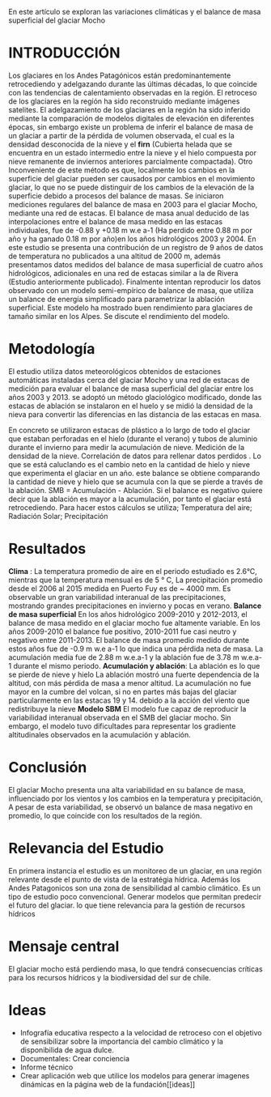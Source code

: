 En este artículo se exploran las variaciones climáticas y el balance de masa superficial del glaciar Mocho
# INTRODUCCIÓN
Los glaciares en los Andes Patagónicos están predominantemente retrocediendo y adelgazando durante las últimas décadas, lo que coincide con las tendencias de calentamiento observadas en la región.
El retroceso de los glaciares en la región ha sido reconstruido mediante imágenes satelites.
El adelgazamiento de los glaciares en la región ha sido inferido mediante la comparación de modelos digitales de elevación en diferentes épocas, sin embargo existe un problema  de inferir el balance de masa de un glaciar a partir de la pérdida de volumen observada, el cual es la densidad desconocida de la nieve y el **firn** (Cubierta helada que se encuentra en un estado intermedio entre la nieve y el hielo compuesta por nieve remanente de inviernos anteriores parcialmente compactada). Otro Inconveniente de este método es que, localmente los cambios en la superficie del glaciar pueden ser causados por cambios en el movimiento glaciar, lo que no se puede distinguir de los cambios de la elevación de la superficie debido a procesos del balance de masas. 
Se iniciaron mediciones regulares del balance de masa en 2003 para el glaciar Mocho, mediante una red de estacas. El balance de masa anual deducido de las interpolaciones entre el balance de masa medido en las estacas individuales, fue de -0.88 y +0.18 m w.e a-1 (Ha perdido entre 0.88 m por año y ha ganado 0.18 m por año)en los años hidrológicos 2003 y 2004.
En este estudio se presenta una contribución de un registro de 9 años de datos de temperatura no publicados a una altitud de 2000 m, además presentamos datos medidos del balance de masa superficial de cuatro años hidrológicos, adicionales en una red de estacas similar a la de Rivera (Estudio anteriormente publicado).
Finalmente intentan reproducir los datos observado con un modelo semi-empírico de balance de masa, que utiliza un balance de energía simplificado para parametrizar la ablación superficial. Este modelo ha mostrado buen rendimiento para glaciares de tamaño similar en los Alpes. Se discute el rendimiento del modelo.

# Metodología 
El estudio utiliza datos meteorológicos obtenidos de estaciones automáticas instaladas cerca del glaciar Mocho y una red de estacas de medición para evaluar el balance de masa superficial del glaciar entre los años 2003 y 2013. se adoptó un método glaciológico modificado, donde las estacas de ablación se instalaron en el huelo y se midió la densidad de la nieva para convertir las diferencias en las distancia de las estacas en masa.

En concreto se utilizaron estacas de plástico a lo largo de todo el glaciar que estaban perforadas en el hielo (durante el verano) y tubos de aluminio durante el invierno para medir la acumulación de nieve.
Medición de la densidad de la nieve.
Correlación de datos para rellenar datos perdidos .
Lo que se está caluclando es el cambio neto en la cantidad de hielo y nieve que experimenta el glaciar en un año. este balance se obtiene comparando la cantidad de nieve y hielo que se acumula con la que se pierde a través de la ablación.
SMB = Acumulación - Ablación.
Si el balance es negativo quiere decir que la ablación es mayor a la acumulación, por tanto el glaciar está retrocediendo.
Para hacer estos cálculos se utiliza; Temperatura del aire; Radiación Solar; Precipitación
# Resultados 
**Clima** : La temperatura promedio de aire en el periodo estudiado es 2.6°C, mientras que la temperatura mensual es de 5 ° C, La precipitación promedio desde el 2006 al 2015 medida en Puerto Fuy es de ~ 4000 mm. Es observable un gran variabilidad interanual de las precipitaciones, mostrando grandes precipitaciones en invierno y pocas en verano. 
**Balance de masa superficial** En los años hidrológico 2009-2010 y 2012-2013, el balance de masa medido en el glaciar mocho fue altamente variable. En los años 2009-2010 el balance fue positivo, 2010-2011 fue casi neutro y negativo entre 2011-2013.
El balance de masa promedio medido durante estos años fue de -0.9 m w.e a-1 lo que indica una pérdida neta de masa.
La acumulación media fue de 2.88 m w.e.a-1 y la ablación fue de 3.78 m w.e.a-1 durante el mismo periodo.
**Acumulación y ablación**: La ablación es lo que se pierde de nieve y hielo 
La ablación mostró una fuerte dependencia de la altitud, con más pérdida de masa a menor altitud.
La acumulación no fue mayor en la cumbre del volcan, si no en partes más bajas del glaciar particularmente en las estacas 19 y 14. debido a la acción del viento que redistribuye la nieve
**Modelo SBM** 
El modelo fue capaz de reproducir la variabilidad interanual observada en el SMB del glaciar mocho. Sin embargo, el modelo tuvo dificultades para representar los gradiente altitudinales observados en la acumulación y ablación.
# Conclusión
El glaciar Mocho presenta una alta variabilidad en su balance de masa, influenciado por los vientos y los cambios en la temperatura y precipitación, A pesar de esta variabilidad, se observó un balance de masa negativo en promedio, lo que coincide con los resultados de la región.

# Relevancia del Estudio

En primera instancia el estudio es un monitoreo de un glaciar, en una región relevante desde el punto de vista de la estratégia hídrica. Además los Andes Patagonicos son una zona de sensibilidad al cambio climático. Es un tipo de estudio poco convencional.
Generar modelos que permitan predecir el futuro del glaciar. lo que tiene relevancia para la gestión de recursos hídricos

# Mensaje central
El glaciar mocho está perdiendo masa, lo que tendrá consecuencias críticas para los recursos hídricos y la biodiversidad del sur de chile.
# Ideas 
* Infografía educativa respecto a la velocidad de retroceso con el objetivo de sensibilizar sobre la importancia del cambio climático y la disponibilida de agua dulce.
* Documentales: Crear conciencia
* Informe técnico
* Crear aplicación web que utilice los modelos para generar imagenes dinámicas en la página web de la fundación[[ideas]]